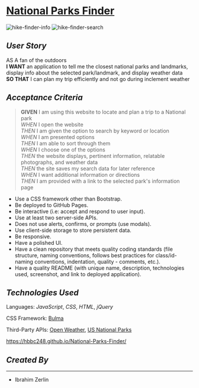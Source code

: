 # [National Parks Finder](https://github.com/hbbc248/National-Parks-Finder)

![hike-finder-info](https://user-images.githubusercontent.com/68794066/113069551-32de3280-9186-11eb-8dff-eebc6999531b.PNG)
![hike-finder-search](https://user-images.githubusercontent.com/68794066/113069547-31ad0580-9186-11eb-9518-f06d7357d036.PNG)


## *User Story*

AS A fan of the outdoors
\
**I WANT** an application to tell me the closest national parks and landmarks, display info about the selected park/landmark, and display weather data
\
**SO THAT** I can plan my trip efficiently and not go during inclement weather

## *Acceptance Criteria*

> **GIVEN** I am using this website to locate and plan a trip to a National park\
*WHEN* I open the website\
*THEN* I am given the option to search by keyword or location\
*WHEN* I am presented options\
*THEN* I am able to sort through them\
*WHEN* I choose one of the options\
*THEN* the website displays, pertinent information, relatable photographs, and weather data\
*THEN* the site saves my search data for later reference\
*WHEN* I want additional information or directions\
*THEN* I am provided with a link to the selected park's information page

- Use a CSS framework other than Bootstrap.
- Be deployed to GitHub Pages.
- Be interactive (i.e: accept and respond to user input).
- Use at least two server-side APIs.
- Does not use alerts, confirms, or prompts (use modals).
- Use client-side storage to store persistent data.
- Be responsive.
- Have a polished UI.
- Have a clean repository that meets quality coding standards (file structure, naming conventions, follows best practices for class/id-naming conventions, indentation, quality - comments, etc.).
- Have a quality README (with unique name, description, technologies used, screenshot, and link to deployed application).

## *Technologies Used*

Languages: *JavaScript*, *CSS*, *HTML*, *jQuery*

CSS Framework: [Bulma](https://bulma.io/)

Third-Party APIs: [Open Weather](https://openweathermap.org/api), [US National Parks](https://www.nps.gov/subjects/developer/api-documentation.htm#/parks/getPark)


https://hbbc248.github.io/National-Parks-Finder/

## *Created By* 
*** 

- Ibrahim Zerlin 


